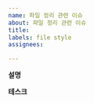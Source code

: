 ```yaml
---
name: 파일 정리 관련 이슈
about: 파일 정리 관련 이슈
title: 
labels: file style
assignees:

---
```


**설명**

**테스크**
